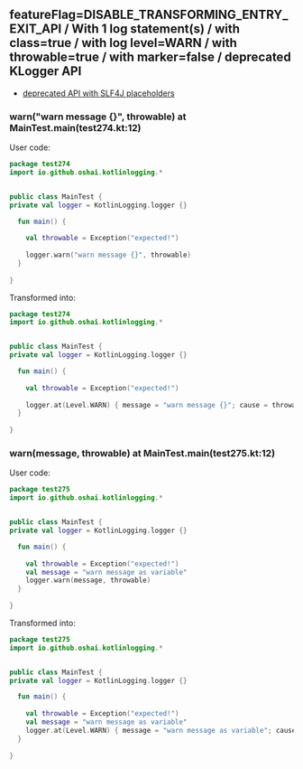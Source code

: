 ## featureFlag=DISABLE_TRANSFORMING_ENTRY_EXIT_API / With 1 log statement(s) / with class=true / with log level=WARN / with throwable=true / with marker=false / deprecated KLogger API

* [deprecated API with SLF4J placeholders](deprecated-slf4j-placeholders.md)

###  warn("warn message {}", throwable) at MainTest.main(test274.kt:12)

User code:
```kotlin
package test274
import io.github.oshai.kotlinlogging.*


public class MainTest {
private val logger = KotlinLogging.logger {}

  fun main() {
    
    val throwable = Exception("expected!")
    
    logger.warn("warn message {}", throwable)
  }
  
}


```
  
Transformed into:
```kotlin
package test274
import io.github.oshai.kotlinlogging.*


public class MainTest {
private val logger = KotlinLogging.logger {}

  fun main() {
    
    val throwable = Exception("expected!")
    
    logger.at(Level.WARN) { message = "warn message {}"; cause = throwable; internalCompilerData = KLoggingEventBuilder.InternalCompilerData(messageTemplate = ""warn message {}"", className = "test274.MainTest", methodName = "main", fileName = "test274.kt", lineNumber = 12)
  }
  
}


```

###  warn(message, throwable) at MainTest.main(test275.kt:12)

User code:
```kotlin
package test275
import io.github.oshai.kotlinlogging.*


public class MainTest {
private val logger = KotlinLogging.logger {}

  fun main() {
    
    val throwable = Exception("expected!")
    val message = "warn message as variable"
    logger.warn(message, throwable)
  }
  
}


```
  
Transformed into:
```kotlin
package test275
import io.github.oshai.kotlinlogging.*


public class MainTest {
private val logger = KotlinLogging.logger {}

  fun main() {
    
    val throwable = Exception("expected!")
    val message = "warn message as variable"
    logger.at(Level.WARN) { message = "warn message as variable"; cause = throwable; internalCompilerData = KLoggingEventBuilder.InternalCompilerData(messageTemplate = "message", className = "test275.MainTest", methodName = "main", fileName = "test275.kt", lineNumber = 12)
  }
  
}


```
